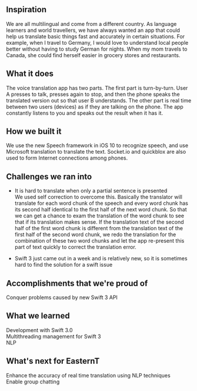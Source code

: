 ## Inspiration

We are all multilingual and come from a different country. As language learners and world travellers, we have always wanted an app that could help us translate basic things fast and accurately in certain situations. For example, when I travel to Germany, I would love to understand local people better without having to study German for nights. When my mom travels to Canada, she could find herself easier in grocery stores and restaurants. 

## What it does

The voice translation app has two parts. The first part is turn-by-turn. User A presses to talk, presses again to stop, and then the phone speaks the translated version out so that user B understands. The other part is real time between two users (devices) as if they are talking on the phone. The app constantly listens to you and speaks out the result when it has it.

## How we built it

We use the new Speech framework in iOS 10 to recognize speech, and use Microsoft translation to translate the text. Socket.io and quickblox are also used to form Internet connections among phones.

## Challenges we ran into

* It is hard to translate when only a partial sentence is presented <br>
We used self correction to overcome this. Basically the translator will translate for each word chunk of the speech and every word chunk has its second half identical to the first half of the next word chunk. So that we can get a chance to exam the translation of the word chunk to see that if its translation makes sense. If the translation text of the second half of the first word chunk is different from the translation text of the first half of the second word chunk, we redo the translation for the combination of these two word chunks and let the app re-present this part of text quickly to correct the translation error.

* Swift 3 just came out in a week and is relatively new, so it is sometimes hard to find the solution for a swift issue

## Accomplishments that we're proud of

Conquer problems caused by new Swift 3 API

## What we learned

Development with Swift 3.0<br>
Multithreading management for Swift 3<br>
NLP

## What's next for EasternT

Enhance the accuracy of real time translation using NLP techniques<br>
Enable group chatting
